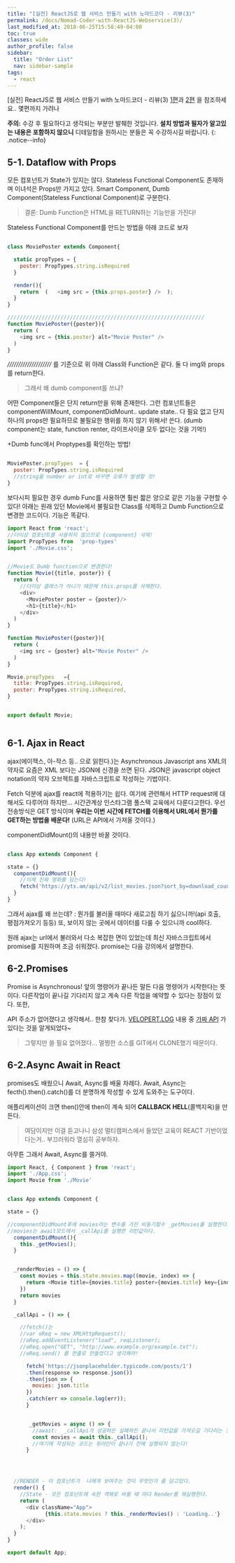 ```yaml
---
title: "[실전] ReactJS로 웹 서비스 만들기 with 노마드코더 - 리뷰(3)"
permalink: /docs/Nomad-Coder-with-ReactJS-Webservice(3)/
last_modified_at: 2018-06-25T15:58:49-04:00
toc: true
classes: wide
author_profile: false
sidebar:
  title: "Order List"
  nav: sidebar-sample
tags:
  - react
---
```



[실전] ReactJS로 웹 서비스 만들기 with 노마드코더 - 리뷰(3) [1편]( /docs/Nomad-Coder-with-ReactJS-Webservice(1))과 [2편](https://H-Noah.github.io//docs/Nomad-Coder-with-ReactJS-Webservice(2)/) 을 참조하세요.. 몇편까지 가려나

**주의:** 수강 후 필요하다고 생각되는 부분만 발췌한 것입니다. **설치 방법과 필자가 알고있는 내용은 포함하지 않으니** 디테일함을 원하시는 분들은 꼭 수강하시길 바랍니다.
{: .notice--info}

## 5-1. Dataflow with Props

모든 컴포넌트가 State가 있지는 않다. Stateless Functional Component도 존재하며 이녀석은 Props만 가지고 있다. Smart Component, Dumb Component(Stateless Functional Component)로 구분한다.

> 결론: Dumb Function은 HTML을 RETURN하는 기능만을 가진다!

Stateless Functional Component를 만드는 방법을 아래 코드로 보자

```javascript

class MoviePoster extends Component{

  static propTypes = {
    poster: PropTypes.string.isRequired
  }

  render(){
    return  (   <img src = {this.props.poster} />  );
  }
}

///////////////////////////////////////////////////////////////
function MoviePoster({poster}){
  return (
    <img src = {this.poster} alt="Movie Poster" />
  )
}


```

_////////////////////_ 를 기준으로 위 아래 Class와 Function은 같다. 둘 다 img와 props를 return한다.

> 그래서 왜 dumb component를 쓰냐?

어떤 Component들은 단지 return만을 위해 존재한다. 그런 컴포넌트들은 componentWillMount, componentDidMount.. update state.. 다 필요 없고 단지 하나의 props만 필요하므로 불필요한 행위를 하지 않기 위해서! 쓴다.
(dumb component는 state, function renter, 라이프사이클 모두 없다는 것을 기억!)

+Dumb func에서 Proptypes를 확인하는 방법!

```javascript

MoviePoster.propTypes  = {
  poster: PropTypes.string.isRequired
  //string을 number or int로 바꾸면 오류가 발생할 것!
}

```

보다시피 필요한 경우 dumb Func를 사용하면 훨씬 짧은 양으로 같은 기능을 구현할 수 있다! 아래는 원래 있던 Movie에서 불필요한 Class를 삭제하고 Dumb Function으로 변경한 코드이다. 기능은 똑같다.

```javascript
import React from 'react';
//더이상 컴포넌트를 사용하지 않으므로 {component} 삭제!
import PropTypes from  'prop-types'
import './Movie.css';


//Movie도 Dumb function으로 변경한다!
function Movie({title, poster}) {
  return (
    //더이상 클래스가 아니기 때문에 this.props를 삭제한다.
    <div>
      <MoviePoster poster = {poster}/>
      <h1>{title}</h1>
    </div>
  )
}

function MoviePoster({poster}){
  return (
    <img src = {poster} alt="Movie Poster" />
  )
}

Movie.propTypes   ={
  title: PropTypes.string.isRequired,
  poster: PropTypes.string.isRequired,
}


export default Movie;



```




## 6-1. Ajax in React

ajax(에이잭스, 아-작스 등.. 으로 읽힌다.)는 Asynchronous  Javascript ans XML의 약자로 요즘은 XML 보다는 JSON에 신경을 쓰면 된다.
JSON은 javascript object notation의 약자 오브젝트를 자바스크립트로 작성하는 기법이다.   

Fetch 덕분에 ajax를 react에 적용하기는 쉽다. 여기에 관련해서 HTTP request에 대해서도 다루어야 하지만... 시간관계상 인스타그램 풀스택 교육에서 다룬다고한다.
우선 전송방식은 GET 방식이며 **우리는 이번 시간에 FETCH를 이용해서 URL에서 뭔가를 GET하는 방법을 배운다!**
(URL은 API에서 가져올 것이다.)

componentDidMount()의 내용만 바꿀 것이다.  


```javascript

class App extends Component {

state = {}
  componentDidMount(){
    //이제 진짜 영화를 담는다!    
    fetch('https://yts.am/api/v2/list_movies.json?sort_by=download_count');
  }
}  
```

그래서 ajax를 왜 쓰는데?
:   뭔가를 불러올 때마다 새로고침 하기 싫으니까!(api 호출, 평점가져오기 등등) 또, 보이지 않는 곳에서 데이터를 다룰 수 있으니까 cool하다.

원래 ajax는 url에서 불러와서 다소 복잡한 면이 있었는데 최신 자바스크립트에서 promise를 지원하며 조금 쉬워졌다. promise는 다음 강의에서 설명한다.


## 6-2.Promises

Promise is Asynchronous! 앞의 명령어가 끝나든 말든 다음 명령어가 시작한다는 뜻이다. 다른작업이 끝나길 기다리지 않고 계속 다른 작업을 예약할 수 있다는 장점이 있다. 또한,

API 주소가 없어졌다고 생각해서.. 한참 찾다가. [VELOPERT.LOG](https://velopert.com/2597) 내용 중 [가짜 API](https://jsonplaceholder.typicode.com/) 가 있다는 것을 알게되었다~

>그렇지만 쓸 필요 없어졌다... 멀쩡한 소스를 GIT에서 CLONE했기 때문이다.


## 6-2.Async Await in React

 promises도 배웠으니 Await, Async를 배울 차례다. Await, Async는 fecth().then().catch()를 더 분명하게 작성할 수 있게 도와주는 도구이다.

애플리케이션이 크면 then()안에 then이 계속 되어 **CALLBACK HELL**(콜백지옥)을 만든다.

>여담이지만 이걸 듣고나니 삼성 멀티캠퍼스에서 들었던 교육이 REACT 기반이었다는거.. 부끄러워라 열심히 공부하자.

아무튼 그래서 Await, Async를 쓸거야.


```javascript
import React, { Component } from 'react';
import './App.css';
import Movie from './Movie'


class App extends Component {

state = {}

//componentDidMount후에 movies라는 변수를 가진 비동기함수 _getMovies를 실행한다.
//movies는 await모드에서 _callApi를 실행한 리턴값이다.
  componentDidMount(){
    this._getMovies();
  }


  _renderMovies = () => {
    const movies = this.state.movies.map((movie, index) => {
      return <Movie title={movies.title} poster={movies.title} key={index} />
    })
    return movies
  }

  _callApi = () => {

    //fetch()는
    //var oReq = new XMLHttpRequest();
    //oReq.addEventListener("load", reqListener);
    //oReq.open("GET", "http://www.example.org/example.txt");
    //oReq.send() 를 한줄로 만들었다고 생각해라!

      fetch('https://jsonplaceholder.typicode.com/posts/1')
      .then(response => response.json())
      .then(json => {
        movies: json.title
      })
      .catch(err => console.log(err));
      }


       _getMovies = async () => {
        //await:  _callApi가 성공하든 실패하든 끝나서 리턴값을 가져오길 기다리는 것!
        const movies = await this._callApi();
        //여기에 작성되는 코드는 윗라인이 끝나기 전에 실행되지 않는다!
      }




  //RENDER - 이 컴포넌트가  나에게 보여주는 것이 무엇인가 를 담고있다.
  render() {
    //State - 모든 컴포넌트에 속한 객체로 바뀔 때 마다 Render를 재실행한다.
    return (
      <div className="App">
            {this.state.movies ? this._renderMovies() : 'Loading..'}
      </div>
    );
  }
}

export default App;

```
